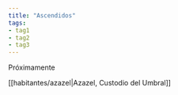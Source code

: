 ```yaml
---
title: "Ascendidos"
tags:
- tag1
- tag2
- tag3
---
```


Próximamente

[[habitantes/azazel|Azazel, Custodio del Umbral]]